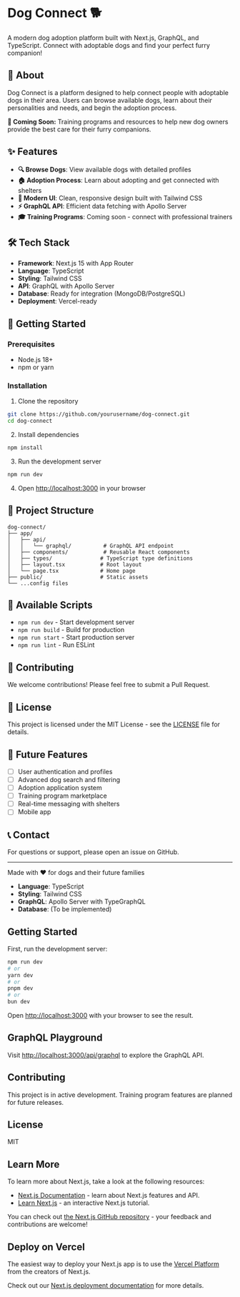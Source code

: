 # Dog Connect 🐕

A modern dog adoption platform built with Next.js, GraphQL, and TypeScript. Connect with adoptable dogs and find your perfect furry companion!

## 🎯 About

Dog Connect is a platform designed to help connect people with adoptable dogs in their area. Users can browse available dogs, learn about their personalities and needs, and begin the adoption process.

**🚀 Coming Soon:** Training programs and resources to help new dog owners provide the best care for their furry companions.

## ✨ Features

- **🔍 Browse Dogs**: View available dogs with detailed profiles
- **🏠 Adoption Process**: Learn about adopting and get connected with shelters  
- **📱 Modern UI**: Clean, responsive design built with Tailwind CSS
- **⚡ GraphQL API**: Efficient data fetching with Apollo Server
- **🎓 Training Programs**: Coming soon - connect with professional trainers

## 🛠️ Tech Stack

- **Framework**: Next.js 15 with App Router
- **Language**: TypeScript
- **Styling**: Tailwind CSS
- **API**: GraphQL with Apollo Server
- **Database**: Ready for integration (MongoDB/PostgreSQL)
- **Deployment**: Vercel-ready

## 🚀 Getting Started

### Prerequisites

- Node.js 18+ 
- npm or yarn

### Installation

1. Clone the repository
```bash
git clone https://github.com/yourusername/dog-connect.git
cd dog-connect
```

2. Install dependencies
```bash
npm install
```

3. Run the development server
```bash
npm run dev
```

4. Open [http://localhost:3000](http://localhost:3000) in your browser

## 📁 Project Structure

```
dog-connect/
├── app/
│   ├── api/
│   │   └── graphql/          # GraphQL API endpoint
│   ├── components/           # Reusable React components
│   ├── types/               # TypeScript type definitions
│   ├── layout.tsx           # Root layout
│   └── page.tsx             # Home page
├── public/                  # Static assets
└── ...config files
```

## 🔧 Available Scripts

- `npm run dev` - Start development server
- `npm run build` - Build for production
- `npm run start` - Start production server
- `npm run lint` - Run ESLint

## 🤝 Contributing

We welcome contributions! Please feel free to submit a Pull Request.

## 📝 License

This project is licensed under the MIT License - see the [LICENSE](LICENSE) file for details.

## 🌟 Future Features

- [ ] User authentication and profiles
- [ ] Advanced dog search and filtering
- [ ] Adoption application system
- [ ] Training program marketplace
- [ ] Real-time messaging with shelters
- [ ] Mobile app

## 📞 Contact

For questions or support, please open an issue on GitHub.

---

Made with ❤️ for dogs and their future families
- **Language**: TypeScript
- **Styling**: Tailwind CSS
- **GraphQL**: Apollo Server with TypeGraphQL
- **Database**: (To be implemented)

## Getting Started

First, run the development server:

```bash
npm run dev
# or
yarn dev
# or
pnpm dev
# or
bun dev
```

Open [http://localhost:3000](http://localhost:3000) with your browser to see the result.

## GraphQL Playground

Visit [http://localhost:3000/api/graphql](http://localhost:3000/api/graphql) to explore the GraphQL API.

## Contributing

This project is in active development. Training program features are planned for future releases.

## License

MIT

## Learn More

To learn more about Next.js, take a look at the following resources:

- [Next.js Documentation](https://nextjs.org/docs) - learn about Next.js features and API.
- [Learn Next.js](https://nextjs.org/learn) - an interactive Next.js tutorial.

You can check out [the Next.js GitHub repository](https://github.com/vercel/next.js) - your feedback and contributions are welcome!

## Deploy on Vercel

The easiest way to deploy your Next.js app is to use the [Vercel Platform](https://vercel.com/new?utm_medium=default-template&filter=next.js&utm_source=create-next-app&utm_campaign=create-next-app-readme) from the creators of Next.js.

Check out our [Next.js deployment documentation](https://nextjs.org/docs/app/building-your-application/deploying) for more details.
